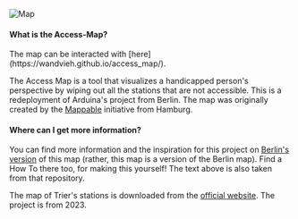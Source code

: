 ![Map](https://github.com/user-attachments/assets/e5cb5053-0a1f-4f9c-b1b8-8923cc24ce7e)

<h4>What is the Access-Map?</h4>
The map can be interacted with [here](https://wandvieh.github.io/access_map/).

The Access Map is a tool that visualizes a handicapped person's perspective by wiping out all the stations that are not accessible. This is a redeployment of Arduina's project from Berlin. The map was originally created by the <a href="http://mappable.info">Mappable</a> initiative from Hamburg.

<h4>Where can I get more information?</h4>

You can find more information and the inspiration for this project on <a href="http://arduina.github.io/access_map/">Berlin's version</a> of this map (rather, this map is a version of the Berlin map). Find a How To there too, for making this yourself! The text above is also taken from that repository.

The map of Trier's stations is downloaded from the <a href="https://www.vrt-info.de/service/downloads">official website</a>. The project is from 2023.

